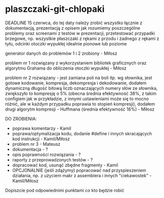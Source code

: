 # plaszczaki-git-chlopaki

DEADLINE 15 czerwca, do tej daty należy zrobić wszystko łącznie z dokumentacją, prezentacją z opisem jak rozumiemy poszczególne problemy oraz screenami z testów w prezentacji, przetestować przypadki brzegowe, np. wszystkie płaszczaki z rękami z przodu i żadnego z rękami z tyłu, odcinki otoczki wypukłej idealnie pionowe lub poziome

generator danych do problemów 1 i 2 zrobiony - Miłosz

problem nr 1 rozwiązany z wykorzystaniem bibliotek graficznych oraz algorytmu Grahama do obliczenia otoczki wypukłej - Miłosz

problem nr 2 rozwiązany - jest zamiana poli na boli itp. wg słownika, jest gotowe kodowanie, kompresja, dekompresja i dekodowanie, dodałem dynamiczną długość bitową liczb oznaczających numery słów ze słownika, zwiększyło to kompresję o 5% (obecna średnia efektywność 38%, z takim configiem jak w przykładzie, z innymi ustawieniami może się to mocno różnić, ale w każdym przypadku poprawia to stopień kompresji), dodałem drugi algorytm kompresji - Huffmana (średnia efektywność 16%) - Miłosz

DO ZROBIENIA:
- poprawa komentarzy - Kamil
- poprawa/optymalizacja kodu, dodanie #define i innych skracających kod instrukcji - Kamil/Miłosz
- problem nr 3 - Mateusz
- dokumentacja - ?
- opis poprawności rozwiązania - ?
- raporty z przeprowadzonych testów - ?
- dopracować kod, usunąć zbędne fragmenty - Kamil
- OPCJONALNIE (jeśli zdążymy) popracować nad przyspieszeniem działania, np. z użyciem makr z assemblera i innych "ciekawostek" - Kamil/Miłosz

Dopiszcie pod odpowiednimi punktami co kto będzie robić
